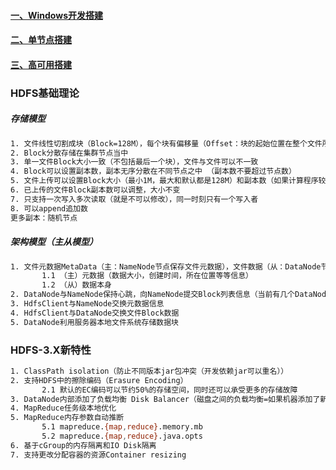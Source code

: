 #### [一、Windows开发搭建][3]
#### [二、单节点搭建][1]
#### [三、高可用搭建][2]

### HDFS基础理论
##### 存储模型
```bash
1. 文件线性切割成块（Block=128M），每个块有偏移量（Offset：块的起始位置在整个文件所在的位置），整个文件就是一个Byte数组
2. Block分散存储在集群节点当中
3. 单一文件Block大小一致（不包括最后一个块），文件与文件可以不一致
4. Block可以设置副本数，副本无序分散在不同节点之中 （副本数不要超过节点数）
5. 文件上传可以设置Block大小（最小1M，最大和默认都是128M）和副本数（如果计算程序较多，可以考虑增加副本数，以减少单机的资源占用。因为计算程序会在副本所在的机器上开盘计算进程）
6. 已上传的文件Block副本数可以调整，大小不变
7. 只支持一次写入多次读取（就是不可以修改），同一时刻只有一个写入者
8. 可以append追加数
更多副本：随机节点
```

##### 架构模型（主从模型）
```bash
1. 文件元数据MetaData（主：NameNode节点保存文件元数据），文件数据（从：DataNode节点保存文件Block数据）
       1.1 （主）元数据（数据大小，创建时间，所在位置等等信息）
       1.2 （从）数据本身
2. DataNode与NameNode保持心跳，向NameNode提交Block列表信息（当前有几个DataNode可用）  
3. HdfsClient与NameNode交换元数据信息
4. HdfsClient与DataNode交换文件Block数据
5. DataNode利用服务器本地文件系统存储数据块
```

### HDFS-3.X新特性
```bash
1. ClassPath isolation（防止不同版本jar包冲突（开发依赖jar可以重名））
2. 支持HDFS中的擦除编码（Erasure Encoding）
       2.1 默认的EC编码可以节约50%的存储空间，同时还可以承受更多的存储故障
3. DataNode内部添加了负载均衡 Disk Balancer（磁盘之间的负载均衡=如果机器添加了新的硬盘，Disk Balancer会自动将数据均衡到新硬盘上来） 
4. MapReduce任务级本地优化
5. MapReduce内存参数自动推断
       5.1 mapreduce.{map,reduce}.memory.mb
       5.2 mapreduce.{map,reduce}.java.opts
6. 基于cGroup的内存隔离和IO Disk隔离
7. 支持更改分配容器的资源Container resizing                 
             
```
[1]: https://github.com/firechiang/hadoop-test/tree/master/hdfs/docs/1-setup-single-node.md
[2]: https://github.com/firechiang/hadoop-test/tree/master/hdfs/docs/2-setup-cluster-node.md
[3]: https://github.com/firechiang/hadoop-test/tree/master/hdfs/docs/windows-single-node.md


















